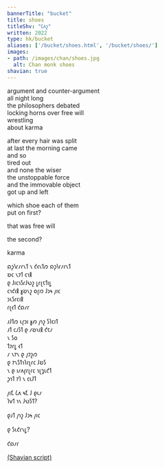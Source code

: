 ```yaml
---
bannerTitle: "bucket" 
title: shoes
titleShv: "𐑖𐑵𐑟"
written: 2022
type: hk/bucket
aliases: ['/bucket/shoes.html', '/bucket/shoes/']
images:
- path: /images/chan/shoes.jpg 
  alt: Chan monk shoes
shavian: true
---
```


<div class="latin">

argument and counter-argument  
all night long  
the philosophers debated  
locking horns over free will  
wrestling  
about karma  

after every hair was split  
at last the morning came  
and so  
tired out  
and none the wiser  
the unstoppable force  
and the immovable object  
got up and left  

which shoe each of them  
put on first?  

that was free will  

the second?  

karma

</div>

<div class="shavian">

𐑸𐑜𐑘𐑩𐑥𐑩𐑯𐑑 𐑯 𐑒𐑬𐑯𐑑𐑼 𐑸𐑜𐑘𐑩𐑥𐑩𐑯𐑑  
𐑹𐑤 𐑯𐑲𐑑 𐑤𐑪𐑙  
𐑞 𐑓𐑦𐑤𐑪𐑕𐑩𐑓𐑻𐑟 𐑛𐑩𐑚𐑱𐑑𐑦𐑛  
𐑤𐑪𐑒𐑦𐑙 𐑣𐑹𐑯𐑟  𐑴𐑝𐑼 𐑓𐑮𐑰 𐑢𐑦𐑤  
𐑮𐑧𐑕𐑩𐑤𐑦𐑙  
𐑩𐑚𐑬𐑑 𐑒𐑸𐑥𐑩

𐑨𐑓𐑑𐑼 𐑧𐑝𐑮𐑦 𐑣𐑺 𐑢𐑪𐑟 𐑕𐑐𐑤𐑦𐑑  
𐑨𐑑 𐑤𐑨𐑕𐑑 𐑞 𐑥𐑹𐑯𐑦𐑙 𐑒𐑱𐑥  
𐑯 𐑕𐑴  
𐑑𐑲𐑩𐑛 𐑬𐑑  
𐑥 𐑯𐑳𐑯 𐑞 𐑢𐑲𐑟𐑼  
𐑞 𐑳𐑯𐑕𐑑𐑪𐑐𐑩𐑚𐑩𐑤 𐑓𐑹𐑕  
𐑯 𐑞 𐑦𐑥𐑵𐑝𐑩𐑚𐑩𐑤 𐑪𐑚𐑡𐑧𐑒𐑑  
𐑜𐑪𐑑 𐑳𐑐 𐑯 𐑤𐑧𐑓𐑑

𐑢𐑦𐑗 𐑖𐑵 𐑰𐑗 𐑓 𐑞𐑧𐑥  
𐑐𐑫𐑑 𐑪𐑯 𐑓𐑻𐑕𐑑?  

𐑞𐑨𐑑 𐑢𐑪𐑟 𐑓𐑮𐑰 𐑢𐑦𐑤

𐑞 𐑕𐑧𐑒𐑩𐑯𐑛?  

𐑒𐑸𐑥𐑩

[(Shavian script)](/shavian/intro)

</div>
